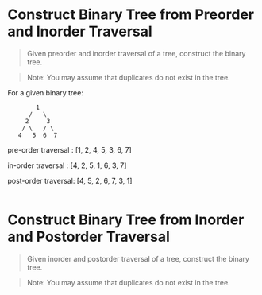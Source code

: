 # Construct Binary Tree from Preorder and Inorder Traversal

> Given preorder and inorder traversal of a tree, construct the binary tree.

> Note: You may assume that duplicates do not exist in the tree.

For a given binary tree:

```
        1
      /   \
     2     3
    / \   / \
   4   5  6  7
```
pre-order traversal : [1, 2, 4, 5, 3, 6, 7]

in-order traversal  : [4, 2, 5, 1, 6, 3, 7]

post-order traversal: [4, 5, 2, 6, 7, 3, 1]

```Python

```

# Construct Binary Tree from Inorder and Postorder Traversal

> Given inorder and postorder traversal of a tree, construct the binary tree.

> Note: You may assume that duplicates do not exist in the tree.

```Python

```
